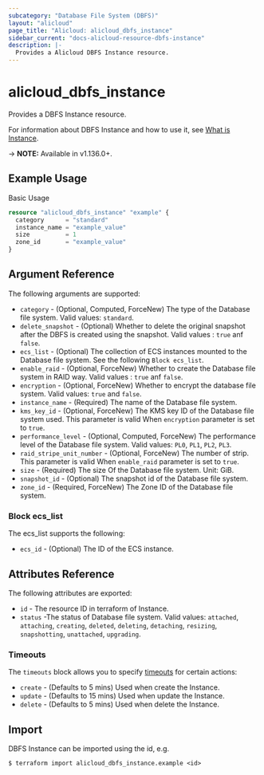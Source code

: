 ```yaml
---
subcategory: "Database File System (DBFS)"
layout: "alicloud"
page_title: "Alicloud: alicloud_dbfs_instance"
sidebar_current: "docs-alicloud-resource-dbfs-instance"
description: |-
  Provides a Alicloud DBFS Instance resource.
---
```


# alicloud\_dbfs\_instance

Provides a DBFS Instance resource.

For information about DBFS Instance and how to use it, see [What is Instance](https://help.aliyun.com/document_detail/149726.html).

-> **NOTE:** Available in v1.136.0+.

## Example Usage

Basic Usage

```terraform
resource "alicloud_dbfs_instance" "example" {
  category      = "standard"
  instance_name = "example_value"
  size          = 1
  zone_id       = "example_value"
}

```

## Argument Reference

The following arguments are supported:

* `category` - (Optional, Computed, ForceNew) The type of the Database file system. Valid values: `standard`.
* `delete_snapshot` - (Optional) Whether to delete the original snapshot after the DBFS is created using the snapshot. Valid values : `true` anf `false`.
* `ecs_list` - (Optional) The collection of ECS instances mounted to the Database file system. See the following `Block ecs_list`.
* `enable_raid` - (Optional, ForceNew) Whether to create the Database file system in RAID way. Valid values : `true` anf `false`.
* `encryption` - (Optional, ForceNew) Whether to encrypt the database file system. Valid values: `true` and `false`.
* `instance_name` - (Required) The name of the Database file system.
* `kms_key_id` - (Optional, ForceNew) The KMS key ID of the Database file system used. This parameter is valid When `encryption` parameter is set to `true`.
* `performance_level` - (Optional, Computed, ForceNew) The performance level of the Database file system. Valid values: `PL0`, `PL1`, `PL2`, `PL3`.
* `raid_stripe_unit_number` - (Optional, ForceNew) The number of strip. This parameter is valid When `enable_raid` parameter is set to `true`.
* `size` - (Required) The size Of the Database file system. Unit: GiB.
* `snapshot_id` - (Optional) The snapshot id of the Database file system.
* `zone_id` - (Required, ForceNew) The Zone ID of the Database file system.


### Block ecs_list

The ecs_list supports the following:

* `ecs_id` - (Optional) The ID of the ECS instance.

## Attributes Reference

The following attributes are exported:

* `id` - The resource ID in terraform of Instance.
* `status` -The status of Database file system. Valid values: `attached`, `attaching`, `creating`, `deleted`, `deleting`, `detaching`, `resizing`, `snapshotting`, `unattached`, `upgrading`.

### Timeouts

The `timeouts` block allows you to specify [timeouts](https://www.terraform.io/docs/configuration-0-11/resources.html#timeouts) for certain actions:

* `create` - (Defaults to 5 mins) Used when create the Instance.
* `update` - (Defaults to 15 mins) Used when update the Instance.
* `delete` - (Defaults to 5 mins) Used when delete the Instance.

## Import

DBFS Instance can be imported using the id, e.g.

```
$ terraform import alicloud_dbfs_instance.example <id>
```